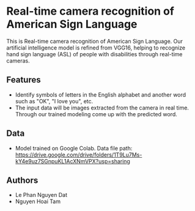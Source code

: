 
# Real-time camera recognition of American Sign Language

This is Real-time camera recognition of American Sign Language. Our artificial intelligence model is refined from VGG16, helping to recognize hand sign language (ASL) of people with disabilities through real-time cameras.
## Features

- Identify symbols of letters in the English alphabet and another word such as "OK", "I love you", etc. 
- The input data will be images extracted from the camera in real time. Through our trained modeling come up with the predicted word.

## Data

- Model trained on Google Colab. Data file path: https://drive.google.com/drive/folders/1T9Lu7Ms-kY4e9uz7SGnpuKL1AcXNmVPX?usp=sharing


## Authors

- Le Phan Nguyen Dat
- Nguyen Hoai Tam
